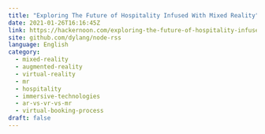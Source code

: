 ```yaml
---
title: "Exploring The Future of Hospitality Infused With Mixed Reality"
date: 2021-01-26T16:16:45Z
link: https://hackernoon.com/exploring-the-future-of-hospitality-infused-with-mixed-reality-8l4l31h3?source=rss&utm_medium=RSS&utm_source=news.12bit.vn
site: github.com/dylang/node-rss
language: English
category:
  - mixed-reality
  - augmented-reality
  - virtual-reality
  - mr
  - hospitality
  - immersive-technologies
  - ar-vs-vr-vs-mr
  - virtual-booking-process
draft: false
---
```

